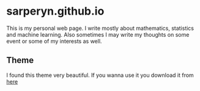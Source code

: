 # sarperyn.github.io
This is my personal web page. I write mostly about mathematics, statistics and machine learning. Also sometimes I may write my thoughts on some event or some of my interests as well.

## Theme
I found this theme very beautiful. If you wanna use it you download it from [here](https://github.com/piharpi/jekyll-klise)


